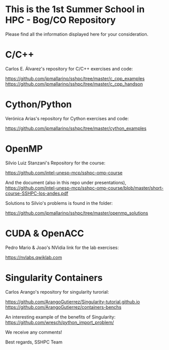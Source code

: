# This is the 1st Summer School in HPC - Bog/CO Repository

Please find all the information displayed here for your consideration.

# C/C++

Carlos E. Álvarez's repository for C/C++ exercises and code:

https://github.com/jpmallarino/sshpc/tree/master/c_cpp_examples
https://github.com/jpmallarino/sshpc/tree/master/c_cpp_handson


# Cython/Python

Verónica Arias's repository for Cython exercises and code:

https://github.com/jpmallarino/sshpc/tree/master/cython_examples


# OpenMP

Silvio Luiz Stanzani's Repository for the course:

https://github.com/intel-unesp-mcp/sshpc-omp-course

And the document (also in this repo under presentations), https://github.com/intel-unesp-mcp/sshpc-omp-course/blob/master/short-course-SSHPC-los-andes.pdf

Solutions to Silvio's problems is found in the folder:

https://github.com/jpmallarino/sshpc/tree/master/openmp_solutions

# CUDA & OpenACC

Pedro Mario & Joao's NVidia link for the lab exercises:

https://nvlabs.qwiklab.com


# Singularity Containers

Carlos Arango's repository for singularity turorial:

https://github.com/ArangoGutierrez/Singularity-tutorial.github.io
https://github.com/ArangoGutierrez/containers-benchs

An interesting example of the benefits of Singularity:
https://github.com/wresch/python_import_problem/


We receive any comments!

Best regards,
SSHPC Team
